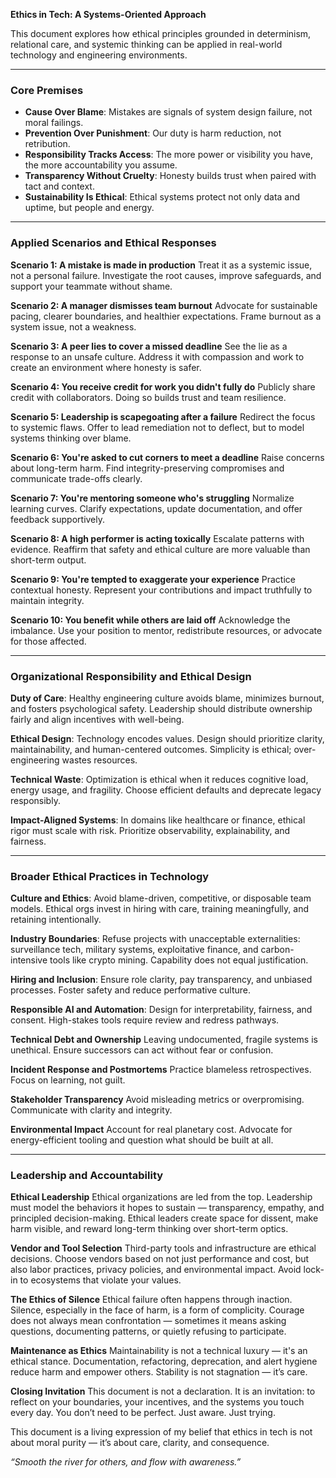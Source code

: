 **Ethics in Tech: A Systems-Oriented Approach**

This document explores how ethical principles grounded in determinism, relational care, and systemic thinking can be applied in real-world technology and engineering environments.

---

### Core Premises

* **Cause Over Blame**: Mistakes are signals of system design failure, not moral failings.
* **Prevention Over Punishment**: Our duty is harm reduction, not retribution.
* **Responsibility Tracks Access**: The more power or visibility you have, the more accountability you assume.
* **Transparency Without Cruelty**: Honesty builds trust when paired with tact and context.
* **Sustainability Is Ethical**: Ethical systems protect not only data and uptime, but people and energy.

---


### Applied Scenarios and Ethical Responses

**Scenario 1: A mistake is made in production**
Treat it as a systemic issue, not a personal failure. Investigate the root causes, improve safeguards, and support your teammate without shame.

**Scenario 2: A manager dismisses team burnout**
Advocate for sustainable pacing, clearer boundaries, and healthier expectations. Frame burnout as a system issue, not a weakness.

**Scenario 3: A peer lies to cover a missed deadline**
See the lie as a response to an unsafe culture. Address it with compassion and work to create an environment where honesty is safer.

**Scenario 4: You receive credit for work you didn't fully do**
Publicly share credit with collaborators. Doing so builds trust and team resilience.

**Scenario 5: Leadership is scapegoating after a failure**
Redirect the focus to systemic flaws. Offer to lead remediation not to deflect, but to model systems thinking over blame.

**Scenario 6: You're asked to cut corners to meet a deadline**
Raise concerns about long-term harm. Find integrity-preserving compromises and communicate trade-offs clearly.

**Scenario 7: You're mentoring someone who's struggling**
Normalize learning curves. Clarify expectations, update documentation, and offer feedback supportively.

**Scenario 8: A high performer is acting toxically**
Escalate patterns with evidence. Reaffirm that safety and ethical culture are more valuable than short-term output.

**Scenario 9: You're tempted to exaggerate your experience**
Practice contextual honesty. Represent your contributions and impact truthfully to maintain integrity.

**Scenario 10: You benefit while others are laid off**
Acknowledge the imbalance. Use your position to mentor, redistribute resources, or advocate for those affected.

---

### Organizational Responsibility and Ethical Design

**Duty of Care**:
Healthy engineering culture avoids blame, minimizes burnout, and fosters psychological safety. Leadership should distribute ownership fairly and align incentives with well-being.

**Ethical Design**:
Technology encodes values. Design should prioritize clarity, maintainability, and human-centered outcomes. Simplicity is ethical; over-engineering wastes resources.

**Technical Waste**:
Optimization is ethical when it reduces cognitive load, energy usage, and fragility. Choose efficient defaults and deprecate legacy responsibly.

**Impact-Aligned Systems**:
In domains like healthcare or finance, ethical rigor must scale with risk. Prioritize observability, explainability, and fairness.

---

### Broader Ethical Practices in Technology

**Culture and Ethics**:
Avoid blame-driven, competitive, or disposable team models. Ethical orgs invest in hiring with care, training meaningfully, and retaining intentionally.

**Industry Boundaries**:
Refuse projects with unacceptable externalities: surveillance tech, military systems, exploitative finance, and carbon-intensive tools like crypto mining. Capability does not equal justification.

**Hiring and Inclusion**:
Ensure role clarity, pay transparency, and unbiased processes. Foster safety and reduce performative culture.

**Responsible AI and Automation**:
Design for interpretability, fairness, and consent. High-stakes tools require review and redress pathways.

**Technical Debt and Ownership**
Leaving undocumented, fragile systems is unethical. Ensure successors can act without fear or confusion.

**Incident Response and Postmortems**
Practice blameless retrospectives. Focus on learning, not guilt.

**Stakeholder Transparency**
Avoid misleading metrics or overpromising. Communicate with clarity and integrity.

**Environmental Impact**
Account for real planetary cost. Advocate for energy-efficient tooling and question what should be built at all.

---

### Leadership and Accountability

**Ethical Leadership**
Ethical organizations are led from the top. Leadership must model the behaviors it hopes to sustain — transparency, empathy, and principled decision-making. Ethical leaders create space for dissent, make harm visible, and reward long-term thinking over short-term optics.

**Vendor and Tool Selection**
Third-party tools and infrastructure are ethical decisions. Choose vendors based on not just performance and cost, but also labor practices, privacy policies, and environmental impact. Avoid lock-in to ecosystems that violate your values.

**The Ethics of Silence**
Ethical failure often happens through inaction. Silence, especially in the face of harm, is a form of complicity. Courage does not always mean confrontation — sometimes it means asking questions, documenting patterns, or quietly refusing to participate.

**Maintenance as Ethics**
Maintainability is not a technical luxury — it's an ethical stance. Documentation, refactoring, deprecation, and alert hygiene reduce harm and empower others. Stability is not stagnation — it’s care.

**Closing Invitation**
This document is not a declaration. It is an invitation: to reflect on your boundaries, your incentives, and the systems you touch every day. You don’t need to be perfect. Just aware. Just trying.

This document is a living expression of my belief that ethics in tech is not about moral purity — it’s about care, clarity, and consequence.

*“Smooth the river for others, and flow with awareness.”*
